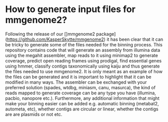 # How to generate input files for mmgenome2?
Following the release of our []mmgenome2 package](https://github.com/KasperSkytte/mmgenome2) it has been clear that it can be tricky to generate some of the files needed for the binning process. 
This repository contains code that will generate an assembly from illumina data using the megahit assembler, map reads to it using minimap2 to generate coverage, predict open reading frames using prodigal, find essential genes using hmmer, classify contigs taxonomically using kaiju and thus generate the files needed to use mmgenome2.
It is only meant as an example of how the files can be generated and it is important to highlight that it can be modified in many ways. 
The assembler can be exchanged with your preferred solution (spades, wtdbg, miniasm, canu, masurca), the kind of reads mapped to generate coverage can be any type you have (illumina, pacbio, nanopore etc.). 
Furthermore, any additional information that might make your binning easier can be added e.g. automatic binning (metabat2, autometa, etc), whether contigs are circular or linear, whether the contigs are are plasmids or not etc.